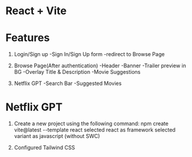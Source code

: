 # React + Vite

# Features
1) Login/Sign up
    -Sign In/Sign Up form
    -redirect to Browse Page

2) Browse Page(After authentication)
    -Header
    -Banner
        -Trailer preview in BG
    -Overlay Title & Description
    -Movie Suggestions

3) Netflix GPT
    -Search Bar
    -Suggested Movies


# Netflix GPT
1) Create a new project using the following command:
    npm create vite@latest --template react
    selected react as framework
    selected variant as javascript (without SWC)

2) Configured Tailwind CSS